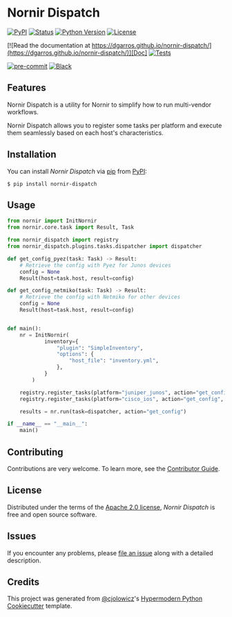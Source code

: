 # Nornir Dispatch

[![PyPI](https://img.shields.io/pypi/v/nornir-dispatch.svg)][pypi_]
[![Status](https://img.shields.io/pypi/status/nornir-dispatch.svg)][status]
[![Python Version](https://img.shields.io/pypi/pyversions/nornir-dispatch)][python version]
[![License](https://img.shields.io/pypi/l/nornir-dispatch)][license]

[![Read the documentation at https://dgarros.github.io/nornir-dispatch/](https://dgarros.github.io/nornir-dispatch/)][Doc]
[![Tests](https://github.com/dgarros/nornir-dispatch/workflows/Tests/badge.svg)][tests]

[![pre-commit](https://img.shields.io/badge/pre--commit-enabled-brightgreen?logo=pre-commit&logoColor=white)][pre-commit]
[![Black](https://img.shields.io/badge/code%20style-black-000000.svg)][black]

[pypi_]: https://pypi.org/project/nornir-dispatch/
[status]: https://pypi.org/project/nornir-dispatch/
[python version]: https://pypi.org/project/nornir-dispatch
[Documentation]: https://dgarros.github.io/nornir-dispatch/
[tests]: https://github.com/dgarros/nornir-dispatch/actions?workflow=Tests
[pre-commit]: https://github.com/pre-commit/pre-commit
[black]: https://github.com/psf/black

## Features

Nornir Dispatch is a utility for Nornir to simplify how to run multi-vendor workflows.

Nornir Dispatch allows you to register some tasks per platform and execute them seamlessly based on each host's characteristics.

## Installation

You can install _Nornir Dispatch_ via [pip] from [PyPI]:

```console
$ pip install nornir-dispatch
```

## Usage

```python
from nornir import InitNornir
from nornir.core.task import Result, Task

from nornir_dispatch import registry
from nornir_dispatch.plugins.tasks.dispatcher import dispatcher

def get_config_pyez(task: Task) -> Result:
    # Retrieve the config with Pyez for Junos devices
    config = None
    Result(host=task.host, result=config)

def get_config_netmiko(task: Task) -> Result:
    # Retrieve the config with Netmiko for other devices
    config = None
    Result(host=task.host, result=config)


def main():
    nr = InitNornir(
            inventory={
                "plugin": "SimpleInventory",
                "options": {
                    "host_file": "inventory.yml",
                },
            }
        )

    registry.register_tasks(platform="juniper_junos", action="get_config", task=get_config_pyez)
    registry.register_tasks(platform="cisco_ios", action="get_config", task=get_config_netmiko)

    results = nr.run(task=dispatcher, action="get_config")

if __name__ == "__main__":
    main()
```

## Contributing

Contributions are very welcome.
To learn more, see the [Contributor Guide].

## License

Distributed under the terms of the [Apache 2.0 license][license],
_Nornir Dispatch_ is free and open source software.

## Issues

If you encounter any problems,
please [file an issue] along with a detailed description.

## Credits

This project was generated from [@cjolowicz]'s [Hypermodern Python Cookiecutter] template.

[@cjolowicz]: https://github.com/cjolowicz
[pypi]: https://pypi.org/
[hypermodern python cookiecutter]: https://github.com/cjolowicz/cookiecutter-hypermodern-python
[file an issue]: https://github.com/dgarros/nornir-dispatch/issues
[pip]: https://pip.pypa.io/

<!-- github-only -->

[license]: https://github.com/dgarros/nornir-dispatch/blob/main/LICENSE
[contributor guide]: https://github.com/dgarros/nornir-dispatch/blob/main/CONTRIBUTING.md
[command-line reference]: https://nornir-dispatch.readthedocs.io/en/latest/usage.html
